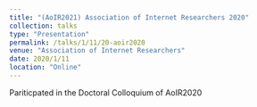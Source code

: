```yaml
---
title: "(AoIR2021) Association of Internet Researchers 2020"
collection: talks
type: "Presentation"
permalink: /talks/1/11/20-aoir2020
venue: "Association of Internet Researchers"
date: 2020/1/11
location: "Online"
---
```


Pariticpated in the Doctoral Colloquium of AoIR2020
